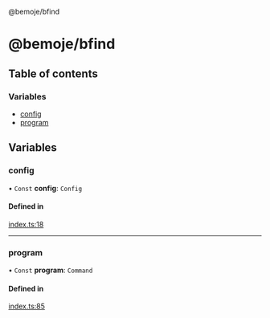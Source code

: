 @bemoje/bfind

# @bemoje/bfind

## Table of contents

### Variables

- [config](https://github.com/bemoje/tsmono/blob/main/pkg/bfind/docs/md/index.md#config)
- [program](https://github.com/bemoje/tsmono/blob/main/pkg/bfind/docs/md/index.md#program)

## Variables

### config

• `Const` **config**: `Config`

#### Defined in

[index.ts:18](https://github.com/bemoje/tsmono/blob/78f0bbb/pkg/bfind/src/index.ts#L18)

___

### program

• `Const` **program**: `Command`

#### Defined in

[index.ts:85](https://github.com/bemoje/tsmono/blob/78f0bbb/pkg/bfind/src/index.ts#L85)

